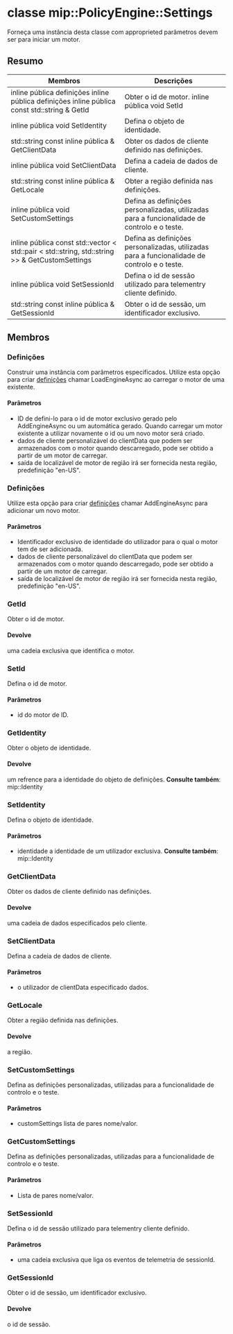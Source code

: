 # <a name="class-mippolicyenginesettings"></a>classe mip::PolicyEngine::Settings 
Forneça uma instância desta classe com approprieted parâmetros devem ser para iniciar um motor.
## <a name="summary"></a>Resumo
 Membros                        | Descrições                                
--------------------------------|---------------------------------------------
inline pública definições inline pública definições inline pública const std::string & GetId | Obter o id de motor. inline pública void SetId | Defina o id de motor. inline pública identidade const & GetIdentity | Obter o objeto de identidade.
inline pública void SetIdentity | Defina o objeto de identidade.
std::string const inline pública & GetClientData | Obter os dados de cliente definido nas definições.
inline pública void SetClientData | Defina a cadeia de dados de cliente.
std::string const inline pública & GetLocale | Obter a região definida nas definições.
inline pública void SetCustomSettings | Defina as definições personalizadas, utilizadas para a funcionalidade de controlo e o teste.
inline pública const std::vector < std::pair < std::string, std::string >> & GetCustomSettings | Defina as definições personalizadas, utilizadas para a funcionalidade de controlo e o teste.
inline pública void SetSessionId | Defina o id de sessão utilizado para telementry cliente definido.
std::string const inline pública & GetSessionId | Obter o id de sessão, um identificador exclusivo.
## <a name="members"></a>Membros
### <a name="settings"></a>Definições
Construir uma instância com parâmetros especificados. Utilize esta opção para criar [definições](#classmip_1_1_policy_engine_1_1_settings) chamar LoadEngineAsync ao carregar o motor de uma existente.
#### <a name="parameters"></a>Parâmetros
* ID de defini-lo para o id de motor exclusivo gerado pelo AddEngineAsync ou um automática gerado. Quando carregar um motor existente a utilizar novamente o id ou um novo motor será criado. 
* dados de cliente personalizável do clientData que podem ser armazenados com o motor quando descarregado, pode ser obtido a partir de um motor de carregar. 
* saída de localizável de motor de região irá ser fornecida nesta região, predefinição "en-US".
### <a name="settings"></a>Definições
Utilize esta opção para criar [definições](#classmip_1_1_policy_engine_1_1_settings) chamar AddEngineAsync para adicionar um novo motor.
#### <a name="parameters"></a>Parâmetros
* Identificador exclusivo de identidade do utilizador para o qual o motor tem de ser adicionada. 
* dados de cliente personalizável do clientData que podem ser armazenados com o motor quando descarregado, pode ser obtido a partir de um motor de carregar. 
* saída de localizável de motor de região irá ser fornecida nesta região, predefinição "en-US".
### <a name="getid"></a>GetId
Obter o id de motor.
#### <a name="returns"></a>Devolve
uma cadeia exclusiva que identifica o motor.
### <a name="setid"></a>SetId
Defina o id de motor.
#### <a name="parameters"></a>Parâmetros
* id do motor de ID.
### <a name="getidentity"></a>GetIdentity
Obter o objeto de identidade.
#### <a name="returns"></a>Devolve
um refrence para a identidade do objeto de definições. 
**Consulte também**: mip::Identity
### <a name="setidentity"></a>SetIdentity
Defina o objeto de identidade.
#### <a name="parameters"></a>Parâmetros
* identidade a identidade de um utilizador exclusiva. 
**Consulte também**: mip::Identity
### <a name="getclientdata"></a>GetClientData
Obter os dados de cliente definido nas definições.
#### <a name="returns"></a>Devolve
uma cadeia de dados especificados pelo cliente.
### <a name="setclientdata"></a>SetClientData
Defina a cadeia de dados de cliente.
#### <a name="parameters"></a>Parâmetros
* o utilizador de clientData especificado dados.
### <a name="getlocale"></a>GetLocale
Obter a região definida nas definições.
#### <a name="returns"></a>Devolve
a região.
### <a name="setcustomsettings"></a>SetCustomSettings
Defina as definições personalizadas, utilizadas para a funcionalidade de controlo e o teste.
#### <a name="parameters"></a>Parâmetros
* customSettings lista de pares nome/valor.
### <a name="getcustomsettings"></a>GetCustomSettings
Defina as definições personalizadas, utilizadas para a funcionalidade de controlo e o teste.
#### <a name="parameters"></a>Parâmetros
* Lista de pares nome/valor.
### <a name="setsessionid"></a>SetSessionId
Defina o id de sessão utilizado para telementry cliente definido.
#### <a name="parameters"></a>Parâmetros
* uma cadeia exclusiva que liga os eventos de telemetria de sessionId.
### <a name="getsessionid"></a>GetSessionId
Obter o id de sessão, um identificador exclusivo.
#### <a name="returns"></a>Devolve
o id de sessão.